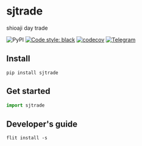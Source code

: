 # sjtrade
shioaji day trade 

![PyPI](https://img.shields.io/pypi/v/sjtrade)
[![Code style: black](https://img.shields.io/badge/code%20style-black-000000.svg)](https://github.com/psf/black)
[![codecov](https://codecov.io/gh/Yvictor/sjtrade/branch/master/graph/badge.svg?token=hHZzwJEPyt)](https://codecov.io/gh/Yvictor/sjtrade)
[![Telegram](https://img.shields.io/badge/chat-%20telegram-blue.svg)](https://t.me/joinchat/973EyAQlrfthZTk1)

## Install
```
pip install sjtrade
```
## Get started
``` python
import sjtrade

```

## Developer's guide

```
flit install -s
```